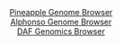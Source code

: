<div id="Pineapple_Genome_Browser" align="center">
  <a href="https://igv.org/app/?sessionURL=blob:zZJfb5swFMW_i6VWm0TAQICAVE2EJmv6V2tGo7WqkAFD3Bqb2oaURvnu86pNe.mk5mHTJD_YV9e.5xz_tqDHQhLOQAQc0_ZM2wYGkGu.WaKmpfgSNViCqEJUYgMIXGGBWYFBtAUVkgql1.f65lqpVkaWRVQ7ahCruSldEzXohTO0kWbBGyvhlKKcC6S4kNZUoJ5bpO5HG5yjtjX1bNf0rBIpZCHarjmT3Goxq7ONfi_7VcpqzHiDs6ajirwKyLQerbE0K_QpXi3josBSnuFhUR7FZ4v4xp2lt5_95Da9Olml_upwSWqGVCfw0dCIKzktuUM7eeBMBzbvrvKaJxfEHeCBe3w4e26JwPLIDuyJ6_vBeKKjIazEz_.Ta73Ins7DeHzgzOfCHZqHNF0vk5dg1p9PHv0bMi7edB6CnQEoLzrNAijWIohsaLjQNzzHH_3Y2hMDwlDnIzgB0d29AZRAxaNuv9sCNbSaGCDxU_cKjwG4KLEA0SiEMLDD0PHGwRiGob0ztqAT9O.FO0.vwwA6seP4WUWo0jiXmWStNBFjZl9UZv2yZ5o.Tqfjyy8JfXIuF0kwXOBvdvVQJaHkf8jSAHr06wdqo.9R9E.4e48QU.X7wvbVW.SnGrdwXcx4fB6gydJviuXmpD..id8KyIPa7n7hVFw0SOl.XdHHn7z1SBDElC70RJKcUKKGlc6Rb0BkO67GFhSccs0hEHX.ARrQsD348Tee7u5.9x0-">Pineapple Genome Browser</a>
</div>
<div id="Alphonso_Genome_Browser" align="center">
  <a href="https://igv.org/app/?sessionURL=blob:zZNdb9owGIX_i6VWmxTyZUiaSGjKIKyUrrQFRktVRU7iBHeJHWxDAoj_Phdt2k0nlYtNk3xhv7L9nnP8eA82mAvCKPCBrVsd3bKABsSS1RNUVgW.QSUWwM9QIbAGOM4wxzTBwN.DDAmJZvfX6uRSykr4hkFk1SoRzZkuoI5KtGMU1UJPWGn0WFGgmHEkGRfGZ442zCD5plXjGFWVrnpDvWOkSCIDFdWSUcGMCtM8qtV90a9SlGPKShyV60KSo4BI6VEaUz1Dn4L5JEgSLMQIb4dpNxgNg28wnC2.OL3FbHw5nznz8wnJKZJrjrvXi8X8djqNp9lqFfbKpV25zTQf1OFjcAb752FTEY5F13KtC.g4LrRVMISmuPmfPKtBTvS9XV7ewnqcp2OxCPMmIORByN6Vc9Xc_cH3QQMFS9aKA5AsuetbpgZNR.vYTut1al1opumpdDgjwH961oDkKPmutj_tgdxWihYg8Gp9BEcDjKeYA7_lmaZreZ7dabtt0_Osg7YHa178vWgHs3vPNe3Atp0oI4VUKKeRoJXQEaX6Jsn0fHdilvBm67F4t2uasXs3mDXhyPEGCR8.7MI3s4TKv2p9fD5l9D2K_gl17xGiy_hU1Far6Qtss8cze1AuvsbUmjb9l3JbqnVfoLe_2WtEp8WTMV4iqfarilr.JG6DOEFUqsKGCBKTgsjtXCXJauBbNlTggoQVTJEIeB5_MDVTszrmx9.AwsPz4Qc-">Alphonso Genome Browser</a>
</div>


<div id="DAF_Genomics_Browser" align="center">
  <a href="https://igv.org/app/?sessionURL=blob:tZFta9swEMe_iyB9ZTu27NixIQxvTba2a5s28_JQSrg450TMtjxJXtqFfPceWcdgo4xBB9KdxD38T_rt2TdUWsiaJYw7Xs_xPGYxvZW7CVRNiVdQoWZJAaVGiyksUGGdI0v2rABtILv9SJVbYxqddLtrKOwN1rISuXa070Bja9maLVKqzR2o4LusYaedXFaUbKALZbOVtZZdyHPU2na7Ddab5Q7I_Iwtjy1xWbWlEUfVJQ1Bg62dAmhaUa_x4S.D_AdlWuJNOp2kx_oLfDxbD9KLs_SzP8wW78N3i.z6wzQLpycTsanBtAoHAZyLWszdDn_b4aNxS34R968D8qvLmVrhadDxT0.GD41QqAde5PX9MOzzgB0sVsq8JRQs3yov8QIr4n2LB4H9fPR7If2FkoIld_cWMwryL5R.t2fmsSFgTOPX9sjOYlKtUbHEjl038uKY94IocOPYO1h71qrylYmOsts4cnnKeeisoCL9QpTHbyShP4OvhfO3zrT_Fdfm8nwTzuYz.SmeDm_GoyhKidRVj4w3ng9fQGWxF59WSFWBodCP6zMYKEmxwtr8IuMf7g9P">DAF Genomics Browser</a>
</div>
